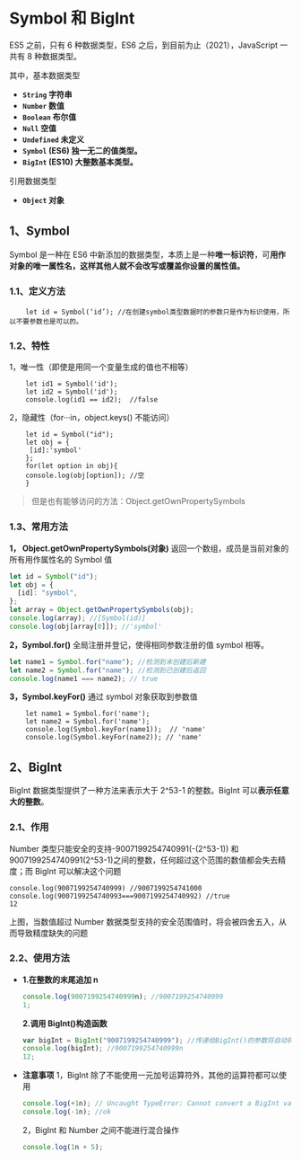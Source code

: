 # Symbol 和 BigInt

ES5 之前，只有 6 种数据类型，ES6 之后，到目前为止（2021），JavaScript 一共有 8 种数据类型。

其中，基本数据类型

- **`String` 字符串**
- **`Number` 数值**
- **`Boolean` 布尔值**
- **`Null` 空值**
- **`Undefined` 未定义**
- **`Symbol` (ES6) 独一无二的值类型。**
- **`BigInt` (ES10) 大整数基本类型。**

引用数据类型

- **`Object` 对象**

## 1、Symbol

Symbol 是一种在 ES6 中新添加的数据类型，本质上是一种**唯一标识符**，可**用作对象的唯一属性名，这样其他人就不会改写或覆盖你设置的属性值。**

### 1.1、定义方法

```
    let id = Symbol(‘id’); //在创建symbol类型数据时的参数只是作为标识使用，所以不要参数也是可以的。
```

### 1.2、特性

1，唯一性（即使是用同一个变量生成的值也不相等）

```
    let id1 = Symbol('id');
    let id2 = Symbol('id');
    console.log(id1 == id2);  //false
```

2，隐藏性（for···in，object.keys() 不能访问）

```
    let id = Symbol("id");
    let obj = {
     [id]:'symbol'
    };
    for(let option in obj){
    console.log(obj[option]); //空
    }
```

> 但是也有能够访问的方法：Object.getOwnPropertySymbols

### 1.3、常用方法

**1， Object.getOwnPropertySymbols(对象)**
返回一个数组，成员是当前对象的所有用作属性名的 Symbol 值

```js
let id = Symbol("id");
let obj = {
  [id]: "symbol",
};
let array = Object.getOwnPropertySymbols(obj);
console.log(array); //[Symbol(id)]
console.log(obj[array[0]]); //'symbol'
```

**2，Symbol.for()**
全局注册并登记，使得相同参数注册的值 symbol 相等。

```js
let name1 = Symbol.for("name"); //检测到未创建后新建
let name2 = Symbol.for("name"); //检测到已创建后返回
console.log(name1 === name2); // true
```

**3，Symbol.keyFor()**
通过 symbol 对象获取到参数值

```
    let name1 = Symbol.for('name');
    let name2 = Symbol.for('name');
    console.log(Symbol.keyFor(name1));  // 'name'
    console.log(Symbol.keyFor(name2)); // 'name'
```

## 2、BigInt

BigInt 数据类型提供了一种方法来表示大于 2^53-1 的整数。BigInt 可以**表示任意大的整数**。

### 2.1、作用

Number 类型只能安全的支持-9007199254740991(-(2^53-1)) 和 9007199254740991(2^53-1)之间的整数，任何超过这个范围的数值都会失去精度；而 BigInt 可以解决这个问题

```
console.log(9007199254740999) //9007199254741000
console.log(9007199254740993===9007199254740992) //true
12
```

上图，当数值超过 Number 数据类型支持的安全范围值时，将会被四舍五入，从而导致精度缺失的问题

### 2.2、使用方法

- **1.在整数的末尾追加 n**

  ```js
  console.log(9007199254740999n); //9007199254740999
  1;
  ```

  **2.调用 BigInt()构造函数**

  ```js
  var bigInt = BigInt("9007199254740999"); //传递给BigInt()的参数将自动转换为BigInt:
  console.log(bigInt); //9007199254740999n
  12;
  ```

- **注意事项**
  1，BigInt 除了不能使用一元加号运算符外，其他的运算符都可以使用

  ```js
  console.log(+1n); // Uncaught TypeError: Cannot convert a BigInt value to a number
  console.log(-1n); //ok
  ```

  2，BigInt 和 Number 之间不能进行混合操作

  ```js
  console.log(1n + 5);
  ```
